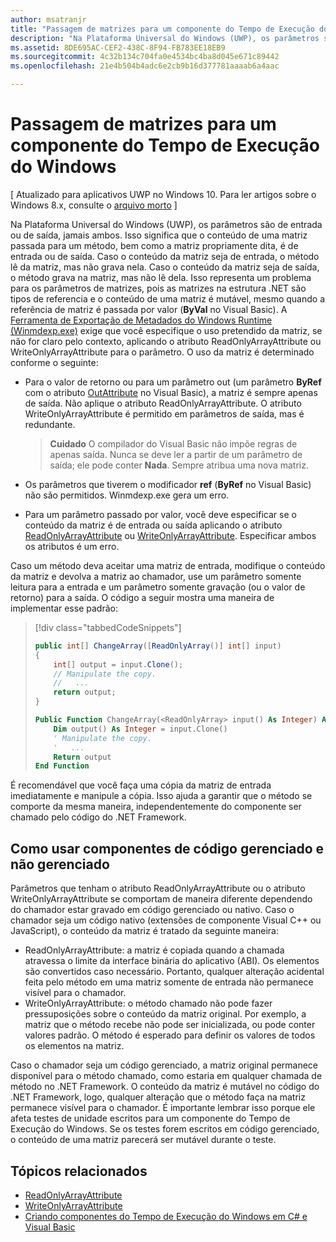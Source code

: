 ```yaml
---
author: msatranjr
title: "Passagem de matrizes para um componente do Tempo de Execução do Windows"
description: "Na Plataforma Universal do Windows (UWP), os parâmetros são de entrada ou de saída, jamais ambos. Isso significa que o conteúdo de uma matriz passada para um método, bem como a matriz propriamente dita, é de entrada ou de saída."
ms.assetid: 8DE695AC-CEF2-438C-8F94-FB783EE18EB9
ms.sourcegitcommit: 4c32b134c704fa0e4534bc4ba8d045e671c89442
ms.openlocfilehash: 21e4b504b4adc6e2cb9b16d377781aaaab6a4aac

---
```


# Passagem de matrizes para um componente do Tempo de Execução do Windows


\[ Atualizado para aplicativos UWP no Windows 10. Para ler artigos sobre o Windows 8.x, consulte o [arquivo morto](http://go.microsoft.com/fwlink/p/?linkid=619132) \]


Na Plataforma Universal do Windows (UWP), os parâmetros são de entrada ou de saída, jamais ambos. Isso significa que o conteúdo de uma matriz passada para um método, bem como a matriz propriamente dita, é de entrada ou de saída. Caso o conteúdo da matriz seja de entrada, o método lê da matriz, mas não grava nela. Caso o conteúdo da matriz seja de saída, o método grava na matriz, mas não lê dela. Isso representa um problema para os parâmetros de matrizes, pois as matrizes na estrutura .NET são tipos de referencia e o conteúdo de uma matriz é mutável, mesmo quando a referência de matriz é passada por valor (**ByVal** no Visual Basic). A [Ferramenta de Exportação de Metadados do Windows Runtime (Winmdexp.exe)](https://msdn.microsoft.com/library/hh925576.aspx) exige que você especifique o uso pretendido da matriz, se não for claro pelo contexto, aplicando o atributo ReadOnlyArrayAttribute ou WriteOnlyArrayAttribute para o parâmetro. O uso da matriz é determinado conforme o seguinte:

-   Para o valor de retorno ou para um parâmetro out (um parâmetro **ByRef** com o atributo [OutAttribute](https://msdn.microsoft.com/library/system.runtime.interopservices.outattribute.aspx) no Visual Basic), a matriz é sempre apenas de saída. Não aplique o atributo ReadOnlyArrayAttribute. O atributo WriteOnlyArrayAttribute é permitido em parâmetros de saída, mas é redundante.

    > **Cuidado**  O compilador do Visual Basic não impõe regras de apenas saída. Nunca se deve ler a partir de um parâmetro de saída; ele pode conter **Nada**. Sempre atribua uma nova matriz.
 
-   Os parâmetros que tiverem o modificador **ref** (**ByRef** no Visual Basic) não são permitidos. Winmdexp.exe gera um erro.
-   Para um parâmetro passado por valor, você deve especificar se o conteúdo da matriz é de entrada ou saída aplicando o atributo [ReadOnlyArrayAttribute](https://msdn.microsoft.com/library/system.runtime.interopservices.windowsruntime.readonlyarrayattribute.aspx) ou [WriteOnlyArrayAttribute](https://msdn.microsoft.com/library/system.runtime.interopservices.windowsruntime.writeonlyarrayattribute.aspx). Especificar ambos os atributos é um erro.

Caso um método deva aceitar uma matriz de entrada, modifique o conteúdo da matriz e devolva a matriz ao chamador, use um parâmetro somente leitura para a entrada e um parâmetro somente gravação (ou o valor de retorno) para a saída. O código a seguir mostra uma maneira de implementar esse padrão:

> [!div class="tabbedCodeSnippets"]
> ```csharp
> public int[] ChangeArray([ReadOnlyArray()] int[] input)
> {
>     int[] output = input.Clone();
>     // Manipulate the copy.
>     //   ...
>     return output;
> }
> ```
> ```vb
> Public Function ChangeArray(<ReadOnlyArray> input() As Integer) As Integer()
>     Dim output() As Integer = input.Clone()
>     ' Manipulate the copy.
>     '   ...
>     Return output
> End Function
> ```

É recomendável que você faça uma cópia da matriz de entrada imediatamente e manipule a cópia. Isso ajuda a garantir que o método se comporte da mesma maneira, independentemente do componente ser chamado pelo código do .NET Framework.

## Como usar componentes de código gerenciado e não gerenciado


Parâmetros que tenham o atributo ReadOnlyArrayAttribute ou o atributo WriteOnlyArrayAttribute se comportam de maneira diferente dependendo do chamador estar gravado em código gerenciado ou nativo. Caso o chamador seja um código nativo (extensões de componente Visual C++ ou JavaScript), o conteúdo da matriz é tratado da seguinte maneira:

-   ReadOnlyArrayAttribute: a matriz é copiada quando a chamada atravessa o limite da interface binária do aplicativo (ABI). Os elementos são convertidos caso necessário. Portanto, qualquer alteração acidental feita pelo método em uma matriz somente de entrada não permanece visível para o chamador.
-   WriteOnlyArrayAttribute: o método chamado não pode fazer pressuposições sobre o conteúdo da matriz original. Por exemplo, a matriz que o método recebe não pode ser inicializada, ou pode conter valores padrão. O método é esperado para definir os valores de todos os elementos na matriz.

Caso o chamador seja um código gerenciado, a matriz original permanece disponível para o método chamado, como estaria em qualquer chamada de método no .NET Framework. O conteúdo da matriz é mutável no código do .NET Framework, logo, qualquer alteração que o método faça na matriz permanece visível para o chamador. É importante lembrar isso porque ele afeta testes de unidade escritos para um componente do Tempo de Execução do Windows. Se os testes forem escritos em código gerenciado, o conteúdo de uma matriz parecerá ser mutável durante o teste.

## Tópicos relacionados

* [ReadOnlyArrayAttribute](https://msdn.microsoft.com/library/system.runtime.interopservices.windowsruntime.readonlyarrayattribute.aspx)
* [WriteOnlyArrayAttribute](https://msdn.microsoft.com/library/system.runtime.interopservices.windowsruntime.writeonlyarrayattribute.aspx)
* [Criando componentes do Tempo de Execução do Windows em C# e Visual Basic](creating-windows-runtime-components-in-csharp-and-visual-basic.md)



<!--HONumber=Jun16_HO4-->


